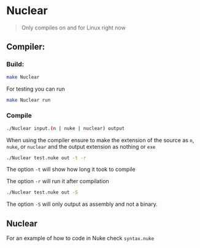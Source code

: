 # Nuclear

> Only compiles on and for Linux right now

## Compiler:
### Build:
```bash
make Nuclear
```
For testing you can run
```bash
make Nuclear run
```

### Compile
```bash
./Nuclear input.(n | nuke | nuclear) output
```
When using the compiler ensure to make the extension of the source as `n`, `nuke`, or `nuclear` and the output extension as nothing or `exe`
```bash
./Nuclear test.nuke out -t -r
```
The option `-t` will show how long it took to compile

The option `-r` will run it after compilation

```bash
./Nuclear test.nuke out -S
```
The option `-S` will only output as assembly and not a binary.

## Nuclear
For an example of how to code in Nuke check `syntax.nuke`